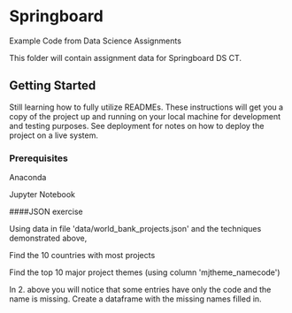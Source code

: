# Springboard
Example Code from Data Science Assignments

This folder will contain assignment data for
Springboard DS CT.

## Getting Started

Still learning how to fully utilize READMEs.
These instructions will get you a copy of the project up and running on your local machine for development and testing purposes. See deployment for notes on how to deploy the project on a live system.

### Prerequisites

Anaconda

Jupyter Notebook

####JSON exercise

Using data in file 'data/world_bank_projects.json' and the techniques demonstrated above,

Find the 10 countries with most projects

Find the top 10 major project themes (using column 'mjtheme_namecode')

In 2. above you will notice that some entries have only the code and the name is missing. Create a dataframe with the missing names filled in.
